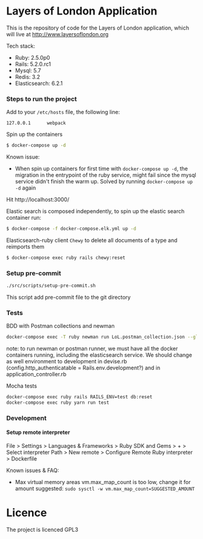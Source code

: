# Layers of London Application
This is the repository of code for the Layers of London application, which will live at http://www.layersoflondon.org

Tech stack:
* Ruby: 2.5.0p0
* Rails: 5.2.0.rc1
* Mysql: 5.7
* Redis: 3.2
* Elasticsearch: 6.2.1

###  Steps to run the project

Add to your `/etc/hosts` file, the following line:

```
127.0.0.1      webpack
```
Spin up the containers

```bash
$ docker-compose up -d
```

Known issue: 

* When spin up containers for first time with `docker-compose up -d`, the migration in the entrypoint of the ruby service, might fail since the mysql service didn't finish the warm up. Solved by running `docker-compose up -d` again

Hit http://localhost:3000/

Elastic search is composed independently, to spin up the elastic search container run:

```bash
$ docker-compose -f docker-compose.elk.yml up -d
```

Elasticsearch-ruby client `Chewy` to delete all documents of a type and reimports them
```bash
$ docker-compose exec ruby rails chewy:reset
```

### Setup pre-commit

```bash
./src/scripts/setup-pre-commit.sh
```

This script add pre-commit file to the git directory

### Tests

BDD with Postman collections and newman

```bash
docker-compose exec -T ruby newman run LoL.postman_collection.json --globals LoL.postman_globals.json --environment Local.postman_environment.json
```

note: to run newman or postman runner, we must have all the docker containers running, including the elasticsearch service. We should change as well environment to development in devise.rb (config.http_authenticatable = Rails.env.development?) and in application_controller.rb 


Mocha tests

```bash
docker-compose exec ruby rails RAILS_ENV=test db:reset
docker-compose exec ruby yarn run test
```


### Development

#### Setup remote interpreter

File > Settings > Languages & Frameworks > Ruby SDK and Gems > + > Select interpreter Path > New remote > Configure Remote Ruby interpreter > Dockerfile

Known issues & FAQ:

 * Max virtual memory areas vm.max_map_count is too low, change it for amount suggested: `sudo sysctl -w vm.max_map_count=SUGGESTED_AMOUNT`

# Licence

The project is licenced GPL3


